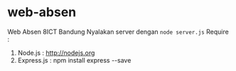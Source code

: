# web-absen
Web Absen 8ICT Bandung
Nyalakan server dengan `node server.js`
Require :
1. Node.js    : http://nodejs.org
2. Express.js : npm install express --save
